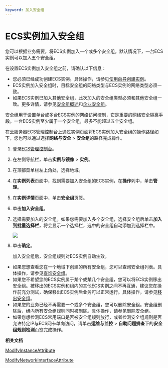 ```yaml
---
keyword: 加入安全组
---
```


# ECS实例加入安全组

您可以根据业务需要，将ECS实例加入一个或多个安全组。默认情况下，一台ECS实例可以加入五个安全组。

在设置ECS实例加入安全组之前，请确认以下信息：

-   您必须已经成功创建ECS实例。具体操作，请参见[使用向导创建实例](/cn.zh-CN/实例/创建实例/使用向导创建实例.md)。
-   ECS实例加入安全组时，目标安全组的网络类型与ECS实例的网络类型必须一致。
-   如果ECS实例已加入其他安全组，此次加入的安全组类型必须和其他安全组一致。更多详情，请参见[安全组概述](/cn.zh-CN/安全/安全组/安全组概述.md)和[企业安全组](/cn.zh-CN/安全/安全组/企业安全组.md)。

安全组用于设置单台或多台ECS实例的网络访问控制，它是重要的网络安全隔离手段。一台ECS实例至少属于一个安全组，最多不能超过五个安全组。

在云服务器ECS管理控制台上通过实例页面将ECS实例加入安全组的操作路径如下，您也可以通过选择**网络与安全** \> **安全组**的路径完成操作。

1.  登录[ECS管理控制台](https://ecs.console.aliyun.com)。

2.  在左侧导航栏，单击**实例与镜像** \> **实例**。

3.  在顶部菜单栏左上角处，选择地域。

4.  在**实例列表**页面中，找到需要加入安全组的ECS实例，在**操作**列中，单击**管理**。

5.  在**实例详情**页面中，单击**安全组**页签。

6.  单击**加入安全组**。

7.  选择需要加入的安全组。如果您需要加入多个安全组，选择安全组后单击**加入到批量选择栏**，将会显示一个选择栏，选中的安全组自动添加到选择栏中。

    ![](https://static-aliyun-doc.oss-accelerate.aliyuncs.com/assets/img/zh-CN/6634129951/p48434.png)

8.  单击**确定**。

    加入安全组后，安全组规则对ECS实例自动生效。


-   如果您想查看您在一个地域下创建的所有安全组，您可以查询安全组列表。具体操作，请参见[查询安全组](/cn.zh-CN/安全/安全组/管理安全组/查询安全组.md)。
-   如果您不希望您的ECS实例属于某个或某几个安全组，您可以将ECS实例移出安全组。被移出的ECS实例和组内的其他ECS实例之间不再互通，建议您在操作前充分测试，确保移出ECS实例后业务可以正常运行。具体操作，请参见[移出安全组](/cn.zh-CN/安全/安全组/管理安全组/移出安全组.md)。
-   如果您的业务已经不再需要一个或多个安全组，您可以删除安全组。安全组删除后，组内所有安全组规则同时被删除。具体操作，请参见[删除安全组](/cn.zh-CN/安全/安全组/管理安全组/删除安全组.md)。
-   如果您想检测ECS常用端口是否被安全组规则放行，或者检测安全组规则是否允许特定IP与ECS网卡单向访问，请单击**运维与监控** \> **自助问题排查**下的**安全组规则检测**页签完成操作。

**相关文档**  


[ModifyInstanceAttribute](/cn.zh-CN/API参考/实例/ModifyInstanceAttribute.md)

[ModifyNetworkInterfaceAttribute](/cn.zh-CN/API参考/弹性网卡/ModifyNetworkInterfaceAttribute.md)

